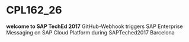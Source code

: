 # CPL162_26

**welcome to SAP TechEd 2017**
GitHub-Webhook triggers SAP Enterprise Messaging on SAP Cloud Platform during SAPTeched2017 Barcelona
